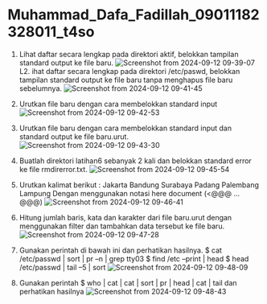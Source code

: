 # Muhammad_Dafa_Fadillah_09011182328011_t4so
1. Lihat daftar secara lengkap pada direktori aktif, belokkan tampilan standard output ke file
baru. 
![Screenshot from 2024-09-12 09-39-07](https://github.com/user-attachments/assets/4cf07062-7d21-46d6-b4de-af92a72dd6c8)
L2. ihat daftar secara lengkap pada direktori /etc/paswd, belokkan tampilan standard output
ke file baru tanpa menghapus file baru sebelumnya.
![Screenshot from 2024-09-12 09-41-45](https://github.com/user-attachments/assets/ca0362c0-2df5-48c7-ad1a-48d9a07d7114)
3. Urutkan file baru dengan cara membelokkan standard input
   ![Screenshot from 2024-09-12 09-42-53](https://github.com/user-attachments/assets/45de82b9-17fe-4127-af7f-168a237782c2)
4. Urutkan file baru dengan cara membelokkan standard input dan standard output ke file
baru.urut.
![Screenshot from 2024-09-12 09-43-30](https://github.com/user-attachments/assets/3246ab3d-ad94-462f-8530-d75980efb051)
5. Buatlah direktori latihan6 sebanyak 2 kali dan belokkan standard error ke file
rmdirerror.txt.
![Screenshot from 2024-09-12 09-45-54](https://github.com/user-attachments/assets/8cde043c-2ce1-4c5d-8d83-35a694859eb5)
6. Urutkan kalimat berikut :
Jakarta
Bandung
Surabaya
Padang
Palembang
Lampung
Dengan menggunakan notasi here document (<@@@ …@@@)
![Screenshot from 2024-09-12 09-46-41](https://github.com/user-attachments/assets/36eb8afc-3578-4867-a94a-a3f9632a04dd)

7. Hitung jumlah baris, kata dan karakter dari file baru.urut dengan menggunakan filter dan
tambahkan data tersebut ke file baru.
![Screenshot from 2024-09-12 09-47-28](https://github.com/user-attachments/assets/49c5c9a2-c82f-436b-871d-5b31a568358d)

8. Gunakan perintah di bawah ini dan perhatikan hasilnya.
$ cat /etc/passwd | sort | pr –n | grep tty03
$ find /etc –print | head
$ head /etc/passwd | tail –5 | sort
![Screenshot from 2024-09-12 09-48-09](https://github.com/user-attachments/assets/48fc21d6-958a-4d3f-9dd9-0cc39018a910)

9. Gunakan perintah $ who | cat | cat | sort | pr | head | cat | tail dan perhatikan hasilnya
    ![Screenshot from 2024-09-12 09-48-43](https://github.com/user-attachments/assets/1c0018db-eacd-43e7-b52b-811ffad17335)


